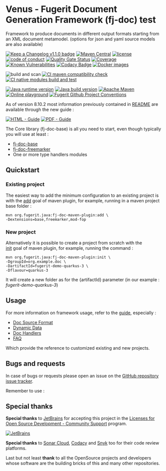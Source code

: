 # Venus - Fugerit Document Generation Framework (fj-doc) test

Framework to produce documents in different output formats starting from an XML document metamodel. (options for json and yaml source models are also available)  

[![Keep a Changelog v1.1.0 badge](https://img.shields.io/badge/changelog-Keep%20a%20Changelog%20v1.1.0-%23E05735)](CHANGELOG.md) 
[![Maven Central](https://img.shields.io/maven-central/v/org.fugerit.java/fj-doc.svg)](https://central.sonatype.com/artifact/org.fugerit.java/fj-doc)
[![license](https://img.shields.io/badge/License-Apache%20License%202.0-teal.svg)](https://opensource.org/licenses/Apache-2.0)
[![code of conduct](https://img.shields.io/badge/conduct-Contributor%20Covenant-purple.svg)](https://github.com/fugerit-org/fj-universe/blob/main/CODE_OF_CONDUCT.md)
[![Quality Gate Status](https://sonarcloud.io/api/project_badges/measure?project=fugerit-org_fj-doc&metric=alert_status)](https://sonarcloud.io/summary/new_code?id=fugerit-org_fj-doc)
[![Coverage](https://sonarcloud.io/api/project_badges/measure?project=fugerit-org_fj-doc&metric=coverage)](https://sonarcloud.io/summary/new_code?id=fugerit-org_fj-doc)
[![Known Vulnerabilities](https://snyk.io/test/github/fugerit-org/fj-doc/badge.svg)](https://snyk.io/test/github/fugerit-org/fj-doc)
[![Codacy Badge](https://app.codacy.com/project/badge/Grade/58d93495dce94c618c4299cd80eb19f1)](https://app.codacy.com/gh/fugerit-org/fj-doc/dashboard?utm_source=gh&utm_medium=referral&utm_content=&utm_campaign=Badge_grade)
[![Docker images](https://img.shields.io/badge/dockerhub-images-important.svg?logo=Docker)](https://hub.docker.com/repository/docker/fugeritorg/fj-doc-playground-quarkus/general)

![build and scan](https://github.com/fugerit-org/fj-doc/actions/workflows/build_maven_package.yml/badge.svg)
[![CI maven compatibility check](https://github.com/fugerit-org/fj-doc/actions/workflows/build_maven_compatibility.yml/badge.svg?branch=branch-compatibility)](https://github.com/fugerit-org/fj-doc/actions/workflows/build_maven_compatibility.yml)
[![CI native modules build and test](https://github.com/fugerit-org/fj-doc/actions/workflows/build_fj-doc-native-quarkus_test.yml/badge.svg?branch=develop)](https://github.com/fugerit-org/fj-doc/actions/workflows/build_fj-doc-native-quarkus_test.yml)

[![Java runtime version](https://img.shields.io/badge/run%20on-java%208+-%23113366.svg?style=for-the-badge&logo=openjdk&logoColor=white)](https://universe.fugerit.org/src/docs/versions/java8.html)
[![Java build version](https://img.shields.io/badge/build%20on-java%2017+-%23ED8B00.svg?style=for-the-badge&logo=openjdk&logoColor=white)](https://universe.fugerit.org/src/docs/versions/java17.html)
[![Apache Maven](https://img.shields.io/badge/Apache%20Maven-3.9.0+-C71A36?style=for-the-badge&logo=Apache%20Maven&logoColor=white)](https://universe.fugerit.org/src/docs/versions/maven3_9.html)
[![Online playground](https://img.shields.io/badge/Try%20Now-Online%20Playground-1AC736?style=for-the-badge&logo=Onlinect%20Playground&logoColor=white)](https://docs.fugerit.org/fj-doc-playground/home/)
[![Fugerit Github Project Conventions](https://img.shields.io/badge/Fugerit%20Org-Project%20Conventions-1A36C7?style=for-the-badge&logo=Onlinect%20Playground&logoColor=white)](https://universe.fugerit.org/src/docs/conventions/index.html)

As of version 8.10.2 most information previously contained in [README](LEGACY_README.md) are available through the new guide : 

[![HTML - Guide](https://img.shields.io/badge/HTML-Guide-blue?style=for-the-badge)](https://venusdocs.fugerit.org/guide/ "Go to project HTML documentation")
[![PDF - Guide](https://img.shields.io/badge/PDF-Guide-red?style=for-the-badge)](https://venusdocs.fugerit.org/guide/fj-doc-guide.pdf "Go to project PDF documentation")

The Core library (fj-doc-base) is all you need to start, even though typically you will use at least : 
* [fj-doc-base](fj-doc-base/README.md)
* [fj-doc-freemarker](fj-doc-freemarker/README.md)
* One or more type handlers modules

## Quickstart

### Existing project

The easiest way to add the minimum configuration to an existing project is with the 
[add](https://venusdocs.fugerit.org/guide/#maven-plugin-goal-add) 
goal of maven plugin, for example, running in a maven project base folder : 

```shell
mvn org.fugerit.java:fj-doc-maven-plugin:add \
-Dextensions=base,freemarker,mod-fop
```

### New project

Alternatively it is possible to create a project from scratch with the  
[init](https://venusdocs.fugerit.org/guide/#maven-plugin-goal-init)
goal of maven plugin, for example, running the command : 

```shell
mvn org.fugerit.java:fj-doc-maven-plugin:init \
-DgroupId=org.example.doc \
-DartifactId=fugerit-demo-quarkus-3 \
-Dflavour=quarkus-3
```
It will create a new folder as for the {artifactId} parameter 
(in our example : *fugerit-demo-quarkus-3*)

## Usage

For more information on framework usage, refer to the 
[guide](https://venusdocs.fugerit.org/guide/), especially : 

* [Doc Source Format](https://venusdocs.fugerit.org/guide/#doc-format-entry-point)
* [Dynamic Data](https://venusdocs.fugerit.org/guide/#doc-freemarker-entry-point)
* [Doc Handlers](https://venusdocs.fugerit.org/guide/#doc-handlers)
* [FAQ](https://venusdocs.fugerit.org/guide/#doc-faq)

Which provide the reference to customized existing and new projects.

## Bugs and requests

In case of bugs or requests please open an issue on the 
[GitHub repository issue tracker](https://github.com/fugerit-org/fj-doc/issues).

Remember to use : 

## Special thanks

**Special thanks** to [JetBrains](https://www.jetbrains.com/) 
for accepting this project in the 
[Licenses for Open Source Development - Community Support](https://jb.gg/OpenSourceSupport) program.

[![JetBrains](https://universe.fugerit.org/src/docs/thanks/jetbrains.png)](https://universe.fugerit.org/src/docs/thanks/jetbrains.html)

**Special thanks** to [Sonar Cloud](https://sonarcloud.io/), 
[Codacy](https://www.codacy.com/) and 
[Snyk](https://snyk.io/) 
too for their code review platforms.

Last but not least **thank** to all the OpenSource projects and developers whose software are the building bricks of this and many other repositories.

